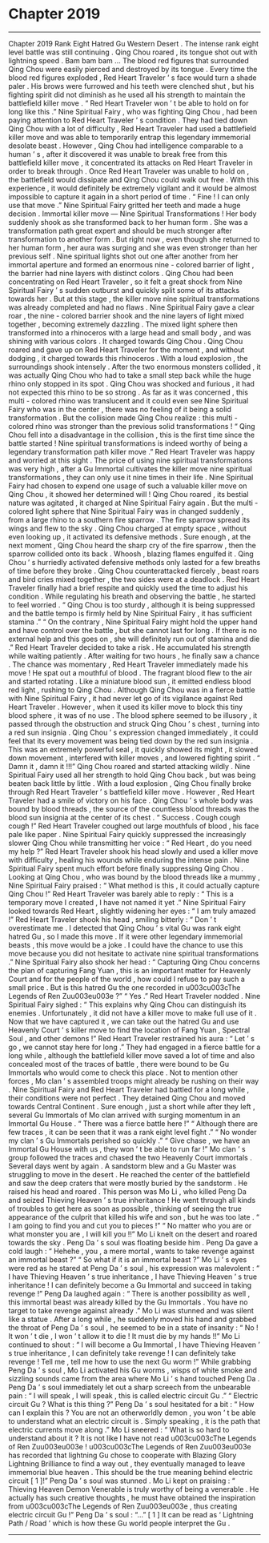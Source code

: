 
# Chapter 2019


---

Chapter 2019 Rank Eight Hatred Gu Western Desert . The intense rank eight level battle was still continuing .
Qing Chou roared , its tongue shot out with lightning speed .
Bam bam bam …
The blood red figures that surrounded Qing Chou were easily pierced and destroyed by its tongue .
Every time the blood red figures exploded , Red Heart Traveler ’ s face would turn a shade paler . His brows were furrowed and his teeth were clenched shut , but his fighting spirit did not diminish as he used all his strength to maintain the battlefield killer move .
“ Red Heart Traveler won ’ t be able to hold on for long like this .” Nine Spiritual Fairy , who was fighting Qing Chou , had been paying attention to Red Heart Traveler ’ s condition .
They had tied down Qing Chou with a lot of difficulty , Red Heart Traveler had used a battlefield killer move and was able to temporarily entrap this legendary immemorial desolate beast .
However , Qing Chou had intelligence comparable to a human ’ s , after it discovered it was unable to break free from this battlefield killer move , it concentrated its attacks on Red Heart Traveler in order to break through .
Once Red Heart Traveler was unable to hold on , the battlefield would dissipate and Qing Chou could walk out free . With this experience , it would definitely be extremely vigilant and it would be almost impossible to capture it again in a short period of time .
“ Fine ! I can only use that move .” Nine Spiritual Fairy gritted her teeth and made a huge decision .
Immortal killer move — Nine Spiritual Transformations !
Her body suddenly shook as she transformed back to her human form . She was a transformation path great expert and should be much stronger after transformation to another form . But right now , even though she returned to her human form , her aura was surging and she was even stronger than her previous self . Nine spiritual lights shot out one after another from her immortal aperture and formed an enormous nine - colored barrier of light , the barrier had nine layers with distinct colors .
Qing Chou had been concentrating on Red Heart Traveler , so it felt a great shock from Nine Spiritual Fairy ’ s sudden outburst and quickly split some of its attacks towards her .
But at this stage , the killer move nine spiritual transformations was already completed and had no flaws .
Nine Spiritual Fairy gave a clear roar , the nine - colored barrier shook and the nine layers of light mixed together , becoming extremely dazzling .
The mixed light sphere then transformed into a rhinoceros with a large head and small body , and was shining with various colors . It charged towards Qing Chou .
Qing Chou roared and gave up on Red Heart Traveler for the moment , and without dodging , it charged towards this rhinoceros .
With a loud explosion , the surroundings shook intensely .
After the two enormous monsters collided , it was actually Qing Chou who had to take a small step back while the huge rhino only stopped in its spot .
Qing Chou was shocked and furious , it had not expected this rhino to be so strong . As far as it was concerned , this multi - colored rhino was translucent and it could even see Nine Spiritual Fairy who was in the center , there was no feeling of it being a solid transformation . But the collision made Qing Chou realize : this multi - colored rhino was stronger than the previous solid transformations !
“ Qing Chou fell into a disadvantage in the collision , this is the first time since the battle started ! Nine spiritual transformations is indeed worthy of being a legendary transformation path killer move .” Red Heart Traveler was happy and worried at this sight . The price of using nine spiritual transformations was very high , after a Gu Immortal cultivates the killer move nine spiritual transformations , they can only use it nine times in their life .
Nine Spiritual Fairy had chosen to expend one usage of such a valuable killer move on Qing Chou , it showed her determined will !
Qing Chou roared , its bestial nature was agitated , it charged at Nine Spiritual Fairy again .
But the multi - colored light sphere that Nine Spiritual Fairy was in changed suddenly , from a large rhino to a southern fire sparrow .
The fire sparrow spread its wings and flew to the sky .
Qing Chou charged at empty space , without even looking up , it activated its defensive methods .
Sure enough , at the next moment , Qing Chou heard the sharp cry of the fire sparrow , then the sparrow collided onto its back . Whoosh , blazing flames engulfed it .
Qing Chou ’ s hurriedly activated defensive methods only lasted for a few breaths of time before they broke .
Qing Chou counterattacked fiercely , beast roars and bird cries mixed together , the two sides were at a deadlock .
Red Heart Traveler finally had a brief respite and quickly used the time to adjust his condition . While regulating his breath and observing the battle , he started to feel worried .
“ Qing Chou is too sturdy , although it is being suppressed and the battle tempo is firmly held by Nine Spiritual Fairy , it has sufficient stamina .”
“ On the contrary , Nine Spiritual Fairy might hold the upper hand and have control over the battle , but she cannot last for long . If there is no external help and this goes on , she will definitely run out of stamina and die .”
Red Heart Traveler decided to take a risk .
He accumulated his strength while waiting patiently . After waiting for two hours , he finally saw a chance .
The chance was momentary , Red Heart Traveler immediately made his move !
He spat out a mouthful of blood . The fragrant blood flew to the air and started rotating . Like a miniature blood sun , it emitted endless blood red light , rushing to Qing Chou .
Although Qing Chou was in a fierce battle with Nine Spiritual Fairy , it had never let go of its vigilance against Red Heart Traveler .
However , when it used its killer move to block this tiny blood sphere , it was of no use . The blood sphere seemed to be illusory , it passed through the obstruction and struck Qing Chou ’ s chest , turning into a red sun insignia .
Qing Chou ’ s expression changed immediately , it could feel that its every movement was being tied down by the red sun insignia .
This was an extremely powerful seal , it quickly showed its might , it slowed down movement , interfered with killer moves , and lowered fighting spirit .
“ Damn it , damn it !!!” Qing Chou roared and started attacking wildly .
Nine Spiritual Fairy used all her strength to hold Qing Chou back , but was being beaten back little by little .
With a loud explosion , Qing Chou finally broke through Red Heart Traveler ’ s battlefield killer move .
However , Red Heart Traveler had a smile of victory on his face .
Qing Chou ’ s whole body was bound by blood threads , the source of the countless blood threads was the blood sun insignia at the center of its chest .
“ Success . Cough cough cough !” Red Heart Traveler coughed out large mouthfuls of blood , his face pale like paper .
Nine Spiritual Fairy quickly suppressed the increasingly slower Qing Chou while transmitting her voice : “ Red Heart , do you need my help ?”
Red Heart Traveler shook his head slowly and used a killer move with difficulty , healing his wounds while enduring the intense pain .
Nine Spiritual Fairy spent much effort before finally suppressing Qing Chou .
Looking at Qing Chou , who was bound by the blood threads like a mummy , Nine Spiritual Fairy praised : “ What method is this , it could actually capture Qing Chou !”
Red Heart Traveler was barely able to reply : “ This is a temporary move I created , I have not named it yet .”
Nine Spiritual Fairy looked towards Red Heart , slightly widening her eyes : “ I am truly amazed !”
Red Heart Traveler shook his head , smiling bitterly : “ Don ’ t overestimate me . I detected that Qing Chou ’ s vital Gu was rank eight hatred Gu , so I made this move . If it were other legendary immemorial beasts , this move would be a joke . I could have the chance to use this move because you did not hesitate to activate nine spiritual transformations .”
Nine Spiritual Fairy also shook her head : “ Capturing Qing Chou concerns the plan of capturing Fang Yuan , this is an important matter for Heavenly Court and for the people of the world , how could I refuse to pay such a small price . But is this hatred Gu the one recorded in u003cu003cThe Legends of Ren Zuu003eu003e ?”
“ Yes .” Red Heart Traveler nodded .
Nine Spiritual Fairy sighed : “ This explains why Qing Chou can distinguish its enemies . Unfortunately , it did not have a killer move to make full use of it . Now that we have captured it , we can take out the hatred Gu and use Heavenly Court ’ s killer move to find the location of Fang Yuan , Spectral Soul , and other demons !”
Red Heart Traveler restrained his aura : “ Let ’ s go , we cannot stay here for long .”
They had engaged in a fierce battle for a long while , although the battlefield killer move saved a lot of time and also concealed most of the traces of battle , there were bound to be Gu Immortals who would come to check this place .
Not to mention other forces , Mo clan ’ s assembled troops might already be rushing on their way .
Nine Spiritual Fairy and Red Heart Traveler had battled for a long while , their conditions were not perfect . They detained Qing Chou and moved towards Central Continent .
Sure enough , just a short while after they left , several Gu Immortals of Mo clan arrived with surging momentum in an Immortal Gu House .
“ There was a fierce battle here !”
“ Although there are few traces , it can be seen that it was a rank eight level fight .”
“ No wonder my clan ’ s Gu Immortals perished so quickly .”
“ Give chase , we have an Immortal Gu House with us , they won ’ t be able to run far !”
Mo clan ’ s group followed the traces and chased the two Heavenly Court immortals .
Several days went by again .
A sandstorm blew and a Gu Master was struggling to move in the desert .
He reached the center of the battlefield and saw the deep craters that were mostly buried by the sandstorm . He raised his head and roared .
This person was Mo Li , who killed Peng Da and seized Thieving Heaven ’ s true inheritance !
He went through all kinds of troubles to get here as soon as possible , thinking of seeing the true appearance of the culprit that killed his wife and son , but he was too late .
“ I am going to find you and cut you to pieces !”
“ No matter who you are or what monster you are , I will kill you !!”
Mo Li knelt on the desert and roared towards the sky .
Peng Da ’ s soul was floating beside him . Peng Da gave a cold laugh : “ Hehehe , you , a mere mortal , wants to take revenge against an immortal beast ?”
“ So what if it is an immortal beast ?” Mo Li ’ s eyes were red as he stared at Peng Da ’ s soul , his expression was malevolent : “ I have Thieving Heaven ’ s true inheritance , I have Thieving Heaven ’ s true inheritance ! I can definitely become a Gu Immortal and succeed in taking revenge !”
Peng Da laughed again : “ There is another possibility as well , this immortal beast was already killed by the Gu Immortals . You have no target to take revenge against already .”
Mo Li was stunned and was silent like a statue .
After a long while , he suddenly moved his hand and grabbed the throat of Peng Da ’ s soul , he seemed to be in a state of insanity : “ No ! It won ’ t die , I won ’ t allow it to die ! It must die by my hands !!”
Mo Li continued to shout : “ I will become a Gu Immortal , I have Thieving Heaven ’ s true inheritance , I can definitely take revenge ! I can definitely take revenge ! Tell me , tell me how to use the next Gu worm !”
While grabbing Peng Da ’ s soul , Mo Li activated his Gu worms , wisps of white smoke and sizzling sounds came from the area where Mo Li ’ s hand touched Peng Da .
Peng Da ’ s soul immediately let out a sharp screech from the unbearable pain : “ I will speak , I will speak , this is called electric circuit Gu .”
“ Electric circuit Gu ? What is this thing ?”
Peng Da ’ s soul hesitated for a bit : “ How can I explain this ? You are not an otherworldly demon , you won ’ t be able to understand what an electric circuit is . Simply speaking , it is the path that electric currents move along .”
Mo Li sneered : “ What is so hard to understand about it ? It is not like I have not read u003cu003cThe Legends of Ren Zuu003eu003e ! u003cu003cThe Legends of Ren Zuu003eu003e has recorded that lightning Gu chose to cooperate with Blazing Glory Lightning Brilliance to find a way out , they eventually managed to leave immemorial blue heaven . This should be the true meaning behind electric circuit [ 1 ]!”
Peng Da ’ s soul was stunned .
Mo Li kept on praising : “ Thieving Heaven Demon Venerable is truly worthy of being a venerable . He actually has such creative thoughts , he must have obtained the inspiration from u003cu003cThe Legends of Ren Zuu003eu003e , thus creating electric circuit Gu !”
Peng Da ’ s soul : “…”
[ 1 ] It can be read as ‘ Lightning Path / Road ’ which is how these Gu world people interpret the Gu .

---

